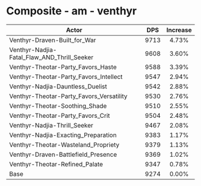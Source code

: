 # Composite - am - venthyr
| Actor | DPS | Increase |
|---|:---:|:---:|
|Venthyr-Draven-Built_for_War|9713|4.73%|
|Venthyr-Nadjia-Fatal_Flaw_AND_Thrill_Seeker|9608|3.60%|
|Venthyr-Theotar-Party_Favors_Haste|9588|3.39%|
|Venthyr-Theotar-Party_Favors_Intellect|9547|2.94%|
|Venthyr-Nadjia-Dauntless_Duelist|9542|2.88%|
|Venthyr-Theotar-Party_Favors_Versatility|9530|2.76%|
|Venthyr-Theotar-Soothing_Shade|9510|2.55%|
|Venthyr-Theotar-Party_Favors_Crit|9504|2.48%|
|Venthyr-Nadjia-Thrill_Seeker|9467|2.08%|
|Venthyr-Nadjia-Exacting_Preparation|9383|1.17%|
|Venthyr-Theotar-Wasteland_Propriety|9379|1.13%|
|Venthyr-Draven-Battlefield_Presence|9369|1.02%|
|Venthyr-Theotar-Refined_Palate|9347|0.78%|
|Base|9274|0.00%|
